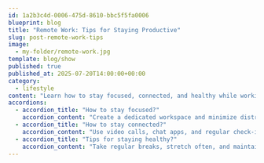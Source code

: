 ```yaml
---
id: 1a2b3c4d-0006-475d-8610-bbc5f5fa0006
blueprint: blog
title: "Remote Work: Tips for Staying Productive"
slug: post-remote-work-tips
image:
  - my-folder/remote-work.jpg
template: blog/show
published: true
published_at: 2025-07-20T14:00:00+00:00
category:
  - lifestyle
content: "Learn how to stay focused, connected, and healthy while working from home long-term."
accordions:
  - accordion_title: "How to stay focused?"
    accordion_content: "Create a dedicated workspace and minimize distractions to maintain focus."
  - accordion_title: "How to stay connected?"
    accordion_content: "Use video calls, chat apps, and regular check-ins to stay in touch with your team."
  - accordion_title: "Tips for staying healthy?"
    accordion_content: "Take regular breaks, stretch often, and maintain a healthy work-life balance."
---
```

